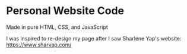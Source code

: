 # Personal Website Code
Made in pure HTML, CSS, and JavaScript

I was inspired to re-design my page after I saw Sharlene Yap's website: https://www.sharyap.com/
